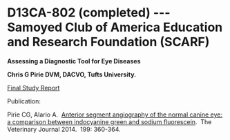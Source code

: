 
D13CA-802 (completed) ---  Samoyed Club of America Education and Research Foundation (SCARF)
===========================================================================================

**Assessing a Diagnostic Tool for Eye Diseases**

**Chris G Pirie DVM, DACVO, Tufts University.**

[Final Study
Report](http://www.samoyedhealthfoundation.com/research/current-research-studies/d13ca-802-final-report)

Publication:

Pirie CG, Alario A.  [Anterior segment angiography of the normal canine
eye: a comparison between indocyanine green and sodium
fluorescein](http://www.ncbi.nlm.nih.gov/pubmed/24447609).  The
Veterinary Journal 2014.  199: 360-364. 
